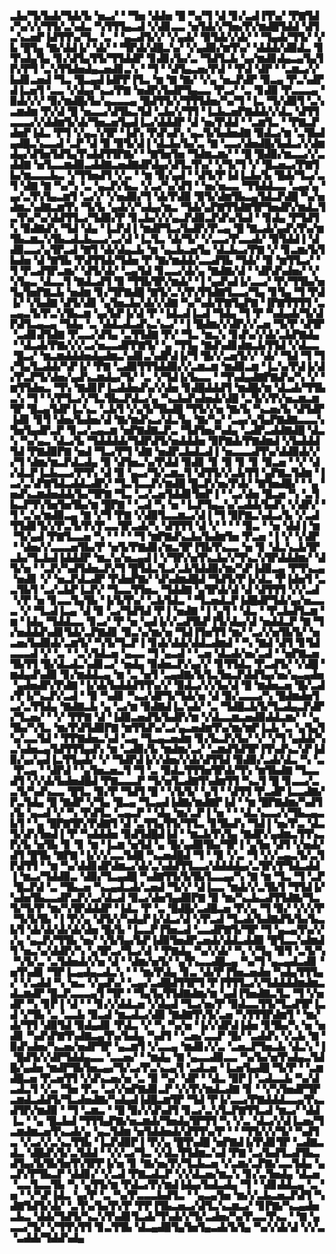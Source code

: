 ▃▙▞▜▞▙▟▞▜▟▞▙▝▅▃▞▝▝▜▅▝▟▟▅▝█▝▚▞▜▝▟▝▊▞▃▟▐▜▚▞▝▛▇▜▟▞▚▞▞▞▜▜▞▃▚▟▃▝▚▜▜▜▄▃▟▝▞▟▊▃▃▝▅▜▟▞▞▜▅▞▛▞▆▟█▜▟▟▝▟▜▃▚▃▅▛▐▟▜▜▚▞▜▃▝▃▝▝▄▃▟▜▞▞▝▞▄▟▞▝▉▜▟▞▞▟▞▝▝▜▄▟▞▜▜▞▝▞▙▝█▜▄▝▇▞▟▟▐▞▝▟▞▝▝▜▛▟▞▟█▃▚▞▝▞▄▟▉▞▆▜▚▞▝▟▟▟▞▟▉▟▃▝▊▜▚▟▄▜▄▝▊▞▟▜▄▜▜▞▜▜▟▟▛▝▊▟▊▞▙▞▃▝▜▟▜▃▙▝▄▞▆▟▊▟▄▃▄▜▄▜▛▞▛▜▝▃▚▜▜▟▅▟▄▃▅▟▊▃▚▝▝▜▝▝▟▜▄▃▅▞▛▟▝▝▛▟▝▟▛▝▝▃▆▃▞▞▙▟▊▃▅▟▝▜▃▝█▃▄▟▐▟▛▛▐▜▃▝▆▝▇▝▇▞▝▞▄▝▅▃▛▟▛▝▉▃▄▝▛▃▚▟▛▟▐▃▅▜▝▃▃▝▞▟▄▞▚▃▞▛▇▝▅▟▛▞▙▟▛▜▄▃▃▝▛▃▞▝▃▝▊▟▉▝▛▃▃▃▄▝▉▟▞▞▞▝▉▞▆▟█▞▙▞▄▃▃▃▄▝█▟▜▜▞▞▜▜▜▟▅▞▚▞▜▝▐▃▝▜▞▟▉▜▝▃▚▃▆▟▆▝▛▞▟▝█▝▅▃▃▞▟▜▙▃▜▟▝▃▙▞▞▜▜▝▐▃▙▃▅▛▇▟▟▞▞▟▃▝▟▜▜▃▃▃▞▞▟▟▆▜▞▟▞▜▅▃▅▜▄▟▐▃▞▟▟▟▛▝▟▝▅▞▛▟▟▝▝▃▆▜▃▝▝▛▇▃▛▟▅▛▐▟▃▝▛▜▝▞▄▃▚▜▛▝▐▟▚▝▛▟▚▟▚▝▄▃▜▞▙▟▅▟▇▝▉▟▃▞▆▝▃▜▙▟▄▟█▃▚▃▃▟▝▃▛▝▟▝▉▝▉▜▞▟▐▝▟▃▙▞▙▞▃▝▇▝▃▃▞▟▅▟█▞▙▟▃▞▞▟▆▟▄▞▟▜▅▜▟▜▄▜▚▟▟▜▜▛▇▞▝▝▇▜▅▜▅▝▜▟▆▃▆▞▝▝█▝█▟▉▞▆▃▃▞▞▃▟▟▇▝▅▜▃▃▆▟▉▃▟▟▇▃▅▟▇▟▛▟▄▞▟▜▃▜▚▞▝▞▜▞▜▝▞▝█▃▅▃▞▛▇▜▙▞▆▃▃▃▙▃▝▞▜▜▅▟▜▝▞▃▝▝▆▝▉▞▄▟▝▝▟▜▞▛▐▟▐▃▙▞▙▝█▟▞▜▃▞▃▜▝▟▇▝▇▝▚▞▚▝▃▝▄▃▛▞▙▃▝▞▃▞▚▞▟▜▝▝▅▞▅▃▃▝▜▜▟▟▃▃▝▃▄▞▄▝▄▞▃▜▚▜▄▃▆▜▝▃▞▞▝▞▅▟▉▞▜▝▟▞▛▟▉▝▉▜▞▟▆▜▙▃▄▜▟▃▛▟█▝▚▞▅▟▆▃▚▟▇▃▆▜▚▝▜▞▙▝▄▟▞▞▚▟▄▞▆▃▝▜▟▞▄▛▇▜▜▟▇▜▛▜▅▟▛▞▆▟▃▜▃▜▚▞▚▞▟▟▜▜▃▞▜▟▉▞▛▝▊▃▙▞▞▞▄▃▛▟▉▃▛▟▚▞▙▟▝▝▊▟▄▝▛▜▟▜▚▝▉▟▇▟▚▝▜▟▝▟▄▝▐▃▛▟▐▝▆▟▛▜▃▞▙▟▛▞▛▃▄▝█▝▇▃▟▞▄▟▚▜▚▞▆▜▙▃▆▃▚▜▙▃▟▃▙▃▃▞▃▞▟▝▐▃▜▃▝▟▞▜▞▝▞▃▃▞▛▃▃▟▞▝▉▜▟▟▐▝▟▟▉▃▃▞▄▜▛▃▟▝▇▜▝▟▞▟▄▃▙▝▆▝▄▃▙▃▅▜▄▝▟▃▙▃▞▛▇▝▞▝▊▃▆▞▙▜▙▟▅▝▟▝▇▜▙▝▛▟▜▜▟▞▜▟▅▝▛▝▇▞▆▟▟▞▃▃▟▜▙▝▜▟▞▝▉▝▆▜▜▃▞▝▜▝▛▃▟▜▛▃▆▞▝▟▜▞▟▞▝▃▄▜▟▝▊▃▃▞▟▞▄▝▇▟▇▞▟▝▝▟▛▟▚▟▅▞▝▞▚▜▄▃▝▟▃▃▜▝▇▟▃▟▜▝▉▝▜▜▙▜▛▞▆▟▞▝▐▝▄▟▚▟▐▞▃▃▞▝▛▞▜▜▙▞▅▜▄▜▅▛▇▃▙▝▅▟▆▝▊▞▜▛▇▟█▝▇▜▞▃▚▜▚▜▜▟▇▜▃▃▞▜▄▝▊▜▄▝▜▝▛▟▐▞▝▞▙▟▇▝▟▜▞▟▊▝▄▜▅▃▙▞▟▞▞▟▇▝▚▞▚▟▞▛▇▜▄▛▇▝▐▛▇▜▜▜▜▝▃▃▄▃▜▞▛▃▚▜▙▃▆▝▄▞▙▛▐▞▟▝▛▝▐▟▃▟▐▃▟▝▜▟▄▝▜▝▛▝▚▟▄▟▞▜▞▟▛▟▜▃▄▃▄▝▜▟▄▝▃▝▟▟▃▟▃▟▚▃▚▃▞▝▐▝█▟▆▞▞▟▛▞▞▃▅▝▜▞▛▝▟▜▛▝▃▟▊▟▜▟▇▝▛▃▃▞▟▜▄▝▃▜▜▟▇▝▛▞▝▜▃▝▆▃▚▝▊▟▚▞▞▟▞▃▙▛▇▟▄▝▝▟▃▟▞▛▇▞▞▞▃▞▅▃▃▟▛▛▇▜▞▝▄▝▜▜▄▝▇▟▚▟▊▟▆▃▙▜▜▟▝▞▟▃▃▝█▃▞▝▆▃▆▟▟▟▅▟▄▟▆▃▚▟▊▃▚▟▛▟▐▞▜▝█▞▞▃▅▜▞▞▝▟▞▝▜▟▝▜▝▜▞▜▄▜▃▟▟▞▚▛▐▞▝▛▇▝▃▟▉▜▜▜▟▟▉▞▞▃▆▃▆▝▆▟▉▃▆▝▐▃▚▞▛▟▐▞▟▞▛▃▛▜▞▟▅▞▄▟▚▃▆▟▄▞▜▞▝▃▝▞▜▟▐▞▙▃▃▝▝▜▚▟▄▟▇▛▇▟▚▞▚▝▞▝▆▜▜▟▅▃▝▜▚▝▇▟▊▛▐▃▟▟▅▟▚▞▞▟▅▝▊▟█▟▟▟▜▝▆▟█▞▆▝▟▃▟▞▜▜▙▃▚▝▜▝▝▞▛▜▃▞▞▜▃▜▙▃▛▟▃▞▄▝▚▃▙▟▚▟▅▟▞▟█▝▃▜▞▞▛▞▅▃▆▃▆▜▛▝█▃▄▜▟▛▐▃▚▃▝▃▙▜▝▞▄▜▞▜▙▟█▝▜▜▞▞▅▝▇▞▙▝▚▃▅▞▙▝▟▜▟▛▐▟▊▝▊▜▝▟▅▞▙▟▅▞▟▝▇▞▆▟▚▃▞▟▃▜▄▝▇▞▚▞▝▃▄▞▄▜▄▛▇▟▇▃▃▃▚▜▅▜▄▟▛▃▛▝▊▃▞▃▄▃▆▝▅▛▇▟▇▃▛▃▝▜▟▜▅▞▚▟▄▝▃▟▛▃▟▟▇▟█▝▟▃▚▝▚▞▄▃▝▟▃▞▙▝▜▟▟▟▟▞▜▟▛▟▜▞▅▟▟▟▅▝▉▛▇▟▞▛▇▟▆▟▝▞▙▟▟▟▜▟▝▛▇▟▉▛▇▝▅▟▝▜▃▞▛▜▝▟▇▝▅▟▛▃▙▟▃▟▐▝▅▃▃▃▟▜▚▞▟▟▉▟▞▞▞▜▝▟▆▞▆▃▛▟▃▟▄▝▉▝▟▜▅▃▚▞▛▟▟▝▉▟▊▝▊▝▉▝▊▝▊▝▉▃▅▝▝▞▝▟▞▟▃▛▐▃▙▃▃▞▛▜▚▝▟▝▉▝▄▃▞▜▞▃▆▃▜▝▟▜▜▞▞▃▙▜▜▝▄▛▇▃▜▟▆▝▐▃▞▃▚▛▇▜▟▃▟▟▃▟▛▞▝▜▃▜▃▃▛▞▆▟█▝█▃▛▞▅▞▛▟▞▝▇▜▅▟█▞▝▝▄▝▅▟▚▃▆▟▅▟▟▞▙▞▜▛▇▝▜▃▝▃▞▃▅▜▟▟▊▜▅▛▐▝▝▃▞▟▅▝█▃▅▝▚▝▃▜▙▃▛▜▚▜▅▜▅▜▙▞▆▝█▛▇▝▝▃▟▝▚▝▅▝▐▃▛▜▄▃▚▞▃▟▟▞▙▟▚▝▞▟▛▞▝▜▝▃▚▞▆▟▉▃▄▝▇▝▞▜▝▛▇▝▞▟▉▜▃▃▆▃▞▟▐▝▜▝▉▛▇▃▚▟▃▞▙▝▞▃▟▜▜▟▊▜▞▞▛▃▜▞▛▞▛▃▃▜▛▃▟▞▚▝▟▜▜▜▝▟▝▞▝▝▝▝▉▃▝▝▅▝▟▟▐▝▆▝▜▞▄▟▝▛▇▜▃▃▅▝▚▝▝▝▝▝▜▝▆▛▇▟▚▃▙▞▙▟▆▜▅▝▛▃▅▝▐▝▞▝▞▟▛▝▝▟▅▞▞▃▃▃▅▜▙▞▛▝▅▜▞▛▇▟▊▞▆▃▜▛▐▜▙▜▚▃▃▝▅▝▊▝▟▃▚▃▙▜▛▃▙▞▜▃▙▟▐▟▟▟▛▝▆▃▚▞▅▃▄▟▐▝▞▜▛▞▅▜▚▃▙▞▞▜▚▃▚▜▛▟▟▟▆▞▝▟▜▞▅▝▝▃▛▞▚▟▜▟▅▃▛▞▜▝█▜▟▃▜▃▞▃▙▜▟▟▉▞▆▞▚▛▐▟▉▃▄▝▛▜▚▃▄▝▅▟▊▝▞▝▅▃▛▟▃▟▛▝▛▟▅▛▇▞▝▟▚▟▆▟█▟▝▜▟▜▞▛▐▞▟▃▝▛▐▟▅▜▝▃▃▜▙▜▝▃▞▃▙▛▐▃▛▞▝▜▃▃▜▜▅▃▝▜▟▟▇▝▄▜▛▟▞▟▝▟▝▟▜▜▜▝▞▞▃▟▝▞▛▝▅▝▊▃▃▜▄▜▙▝▐▞▙▜▚▞▝▃▙▜▟▃▝▝▜▃▅▟▃▛▐▟█▟▛▜▟▞▄▞▅▃▃▃▝▞▝▜▃▟▐▃▄▝▟▝▉▝▃▞▜▟▜▟▝▛▐▝▅▟▇▝▐▝▄▜▝▝▟▃▝▝▛▃▙▟▜▃▆▝▆▝▐▟▄▝▜▟▟▃▃▝▊▃▞▝▛▝▅▝▄▟▐▞▞▃▟▜▙▛▐▜▞▟▄▞▟▝▅▟▟▃▛▝▇▝▜▞▅▟▟▟▚▟▊▜▟▞▃▛▇▟▊▝▉▃▚▞▆▞▅▝▜▟▐▜▅▜▜▝▆▞▝▃▞▞▅▜▙▜▞▝▅▃▅▞▙▟▉▟▞▃▆▜▞▝▚▜▞▜▃▛▐▝▊▟▞▟▟▞▟▟▃▟▆▟▝▝▚▝▇▟▝▟▜▝▊▜▟▃▃▃▟▝▞▝▃▝▝▃▚▜▟▃▅▝▄▃▃▝▜▝▄▃▟▝▝▃▅▝▟▃▟▞▅▞▃▟▝▝▅▛▇▃▅▜▙▜▜▝█▞▟▃▟▃▚▟▊▃▞▝▅▟▄▝▉▟▅▃▛▞▄▞▞▝▊▜▜▟▃▝▛▃▟▜▞▝▞▟█▝▆▟▄▟▚▟▉▝▊▞▆▟▟▃▄▝▆▝▃▝▅▜▝▃▄▟▇▞▙▜▃▜▅▃▛▟▟▜▄▞▅▞▄▃▄▟▅▝▄▟▅▟▛▞▛▟▇▝▐▞▟▞▙▟▟▟▜▜▚▞▞▝▉▟▃▞▞▞▙▞▟▝█▝▆▟▅▃▅▝█▞▃▟▞▛▐▞▚▃▛▞▃▟▝▝▉▝▚▟▊▝▚▃▞▟▛▜▞▜▟▞▅▝▟▝▉▞▃▃▃▞▚▝█▟▆▟▅▜▃▞▃▜▜▟▄▝▇▟▇▃▙▝▄▝▃▞▆▝▉▟▇▟▐▃▚▟▞▝▃▝▜▟█▃▙▜▞▜▃▟▄▃▛▟▛▞▜▃▅▞▝▝▞▝▛▛▇▝▟▝▐▟▉▃▅▟▜▞▙▟▛▞▆▝▞▟▃▃▆▃▅▟▉▟▟▃▆▞▝▝▄▜▙▞▚▜▃▝▆▞▛▟▜▟▉▛▇▝▆▜▜▟▚▞▃▞▄▃▅▟▆▜▚▞▆▞▆▛▐▃▙▝▃▝▄▜▄▜▚▞▃▃▜▟▝▝▛▛▇▟▅▃▚▟▝▃▄▝▜▃▄▃▅▟▆▝▊▞▙▃▛▞▙▞▝▞▝▞▜▝▄▟▟▞▚▃▚▟▅▃▄▜▟▜▜▜▄▟▚▝▆▝▃▟▉▞▙▝▆▟▆▞▃▞▝▃▆▟▜▟▜▛▐▜▚▟▚▃▚▛▐▟▉▞▄▞▄▟▐▃▜▜▄▟▞▝▞▝▜▟▛▟▐▞▞▟▅▞▞▟▞▟▜▜▟▝▉▟▉▞▃▟▞▟▃▝▚▝▃▝▛▃▄▝▝▟▛▟▝▝▄▜▅▃▅▃▜▝▜▝▃▝▉▟▃▜▜▜▅▜▛▟▞▜▚▝▆▜▙▟▇▝▜▃▃▟▜▝▞▞▟▞▙▟▅▟█▟▝▛▇▃▃▃▛▝▜▞▅▜▃▟▇▜▚▟▆▜▜▝▚▃▜▝█▝▊▃▃▞▃▃▜▞▚▟▚▃▃▝█▜▃▝▉▞▛▝▜▟▜▝█▝▝▞▙▜▞▝▄▜▝▝▟▜▜▝▛▃▟▛▐▃▃▟▇▞▛▃▜▟▄▝█▝▇▟▛▝▞▜▄▝█▃▄▝▜▃▄▟▐▟▇▞▆▟▇▛▐▟▝▝▆▝█▛▇▟▆▞▚▟▜▞▙▝▄▃▟▝▞▝▚▝▛▟▜▃▝▃▄▃▛▝▝▟▄▝▆▞▃▛▐▝▅▝▝▝▟▃▚▃▃▞▞▜▙▃▄▃▙▜▝▝▄▝█▛▇▜▛▞▛▟▇▜▝▟▝▃▜▜▄▜▜▞▜▜▃▝▊▜▙▟▚▝▜▟▐▝▅▞▛▃▝▟▃▜▞▟▚▜▅▟▐▝▛▝▚▟▟▟▅▝▉▟▜▟█▟▐▟▝▝▆▃▙▜▚▜▄▝▇▟▛▞▄▟▆▃▜▜▚▃▛▞▙▝▅▜▙▝▊▝▊▝▆▝▐▃▆▝▅▜▟▝▄▝█▞▄▟▉▜▙▞▜▛▐▝▄▜▅▝▟▜▝▞▅▟▞▟▜▝█▜▙▝▇▛▇▝▐▞▞▞▃▃▜▟█▝▚▃▅▟█▟▝▜▝▝▉▝▞▃▝▜▝▞▞▃▄▃▜▞▃▜▛▟▜▜▝▝▆▝▚▞▟▟▊▟▛▟▆▃▞▟▞▃▚▟▟▜▜▃▃▞▟▟▟▟▄▞▃▜▛▞▛▜▟▃▟▟▐▝▆▃▞▜▟▟▉▃▝▟▉▞▜▃▄▟█▝▚▟▇▜▜▞▙▜▙▜▃▃▄▞▚▝▇▝▆▝▜▃▝▜▝▃▛▝█▃▛▟▝▃▝▜▙▃▅▝▚▃▄▟▃▟▞▃▅▟▝▜▞▞▝▟▐▃▃▝▆▟▞▞▃▜▙▜▝▜▜▟▐▞▚▟▅▜▙▃▃▟▛▃▛▞▃▞▟▃▟▝▉▃▞▟▅▜▄▟▉▛▇▝▉▝▆▞▚▃▙▃▟▜▜▟▇▞▜▃▜▞▜▞▛▝▆▞▚▜▛▟▟▟▛▝▐▟▃▝▛▝▃▝█▟█▞▃▟█▃▅▝▛▞▄▝▜▝▉▞▝▞▞▞▛▝▜▞▙▜▙▝▐▝▛▞▄▝▟▜▞▞▚▟▄▛▐▞▟▃▞▟▝▞▛▃▟▝▜▃▟▞▙▟▇▟▜▞▙▞▙▃▙▜▝▟▞▟▞▟▞▟▞▟▅▝█▞▙▝▐▃▃▛▐▜▅▃▟▝▃▃▟▛▇▜▞▜▛▝▜▝▄▃▄▜▚▞▞▞▄▝▄▃▛▞▜▜▙▝▅▞▝▞▙▜▄▞▙▛▐▟▉▜▅▟▛▃▅▟▞▟▟▃▟▟▉▝█▜▃▃▚▟▆▟▜▝▅▃▚▞▟▟▛▞▚▝▄▜▛▃▞▜▃▞▟▝▝▛▇▟▄▝▚▞▞▟▞▝▚▝▞▜▄▝▉▜▝▃▜▞▚▝▚▜▞▃▝▃▜▟▅▟▞▞▅▝▟▝▝▟▆▞▅▜▞▝▄▜▚▃▃▟█▃▄▝▚▞▜▝▄▃▄▟▃▟▊▝▅▜▚▟▊▝▜▛▐▃▄▟▄▃▟▃▚▝▝▝▆▞▛▟▄▝▊▃▝▟▞▛▐▜▅▃▅▟▅▝▚▟▄▜▜▜▄▞▝▞▃▟▟▝▚▝▅▃▝▞▄▟▚▞▝▃▄▞▃▟█▟▜▜▛▜▝▛▐▜▜▜▃▞▞▜▟▟▟▟▆▟▆▃▟▃▆▟▛▝█▃▛▃▃▃▄▜▝▜▛▝▝▜▄▜▄▜▜▟▇▟▆▞▆▝▄▟▐▜▅▟▇▃▜▃▝▜▝▞▅▟▛▝▚▝▊▛▐▝▟▝▝▝▊▞▞▟▟▃▅▝▞▟▄▟▝▜▃▞▅▞▛▝▉▟▃▃▜▜▞▜▃▟▜▛▐▃▟▝▞▜▙▝▃▝▃▃▙▝▉▃▟▝▆▃▟▃▞▟▉▝▇▟▇▜▚▜▞▃▅▝▚▜▜▜▛▟▆▜▝▝▆▞▟▞▜▜▝▟▉▜▟▝▉▟▄▟▊▝▛▟▃▝▞▝▚▝▚▞▅▝▐▞▞▟▛▟▐▟▅▝▊▜▙▞▚▝▅▝▅▟▊▝▚▟▚▛▇▜▚▟▇▃▄▜▚▞▙▟▄▝▚▟▜▝▝▃▅▞▃▃▛▝█▞▝▃▟▟▚▝▞▃▙▝▇▝▉▟▚▟▅▞▚▃▅▞▅▟▛▜▛▝▄▃▆▜▝▞▃▃▄▝▆▟▊▞▞▃▝▃▅▃▛▜▅▃▙▝▟▃▚▝▐▝█▟▜▞▞▟▛▜▟▟▄▃▃▝▃▃▅▞▝▝▆▟▄▝▇▝▄▃▃▟▉▃▃▝▚▞▙▞▅▜▚▟▄▃▜▟█▞▄▟▅▝▆▟▛▜▙▜▅▃▄▞▜▞▃▞▛▃▚▃▄▜▝▃▟▃▅▝▐▃▅▜▄▟█▝▜▞▛▝▝▃▆▟█▃▅▝▛▃▅▜▜▝▞▟▚▃▅▞▅▝▃▝▉▝▚▞▝▟▛▝▝▟▃▝▉▛▐▝▃▟▃▃▙▝▚▞▟▃▟▃▜▝▞▃▝▜▅▝▛▃▝▃▞▞▅▛▇▟▊▃▛▝▞▞▛▞▆▟▃▟▇▝▊▝▝▞▚▜▅▟▛▜▛▃▆▟▃▟▟▜▞▜▃▟▅▟▇▞▚▟▄▟▐▟█▃▆▜▛▝▜▟▝▛▐▞▃▃▞▛▇▟▟▟▃▃▄▜▚▃▟▜▛▞▆▟▉▝▝▜▝▃▆▃▝▝█▝▉▞▞▟▚▟▜▝▊▃▞▃▚▜▃▛▇▜▜▃▟▝▆▃▞▝▟▟▐▃▝▝▄▝█▃▙▟▝▜▜▜▄▛▇▞▅▃▆▟▞▜▅▟▄▜▛▜▜▝▚▝▞▃▝▟▃▞▞▟▐▃▅▞▜▃▆▟▆▃▅▜▚▃▟▞▄▝▄▃▜▟▆▝▅▜▟▟▅▟▞▟▜▜▚▞▛▝▝▝▜▜▞▞▞▜▞▝▚▟▜▃▝▞▃▞▞▃▚▃▜▜▙▝▐▃▛▟▉▛▐▝▛▞▄▝█▜▚▟█▝▅▛▇▟▐▞▛▟▊▜▛▝▃▟▇▃▟▃▝▟█▟▚▜▞▃▜▟▟▝▝▞▞▃▞▜▃▝▞▟▃▜▜▟▆▃▚▟▝▛▇▝▃▞▙▟▜▃▟▜▙▃▟▜▄▞▙▜▙▜▅▜▚▜▛▛▐▞▅▝▊▝▇▞▅▞▛▞▜▃▙▃▅▝▞▃▆▞▃▛▇▞▃▃▜▟▄▝▄▃▛▞▛▜▙▃▛▝▟▟▊▞▝▞▃▟▝▛▇▃▟▃▛▝▞▞▟▃▅▞▆▃▚▝▊▞▃▜▅▟▄▝▟▃▅▝▃▃▜▃▃▜▙▝▚▝▄▜▜▞▆▝▛▟▃▞▛▞▆▟▐▟▄▞▙▟▃▟▄▝▜▝▝▟▊▟▟▃▄▝▃▝▅▝▝▞▚▛▐▟▃▝▄▞▛▝▃▝▚▞▛▃▃▃▙▟▜▃▝▝▄▃▄▜▅▝▆▞▞▃▙▃▅▃▛▟▜▝▚▟▇▜▟▜▞▟▞▝▃▜▚▞▙▞▛▞▛▝▛▛▐▜▙▃▅▃▞▟▜▃▚▃▆▃▞▝▊▛▇▞▚▃▄▟▅▃▙▃▝▟▟▞▜▟▜▞▚▃▚▜▚▟▊▜▃▟▞▜▚▟▞▞▜▞▃▟▅▞▚▞▛▃▃▜▚▃▝▝▇▝▄▃▃▞▜▞▝▞▜▜▚▜▜▝▊▃▜▜▙▝▟▃▄▟▉▜▄▜▅▜▄▃▟▞▙▜▄▝▚▞▞▟▞▟▝▞▞▃▝▃▟▟▞▜▟▟▚▟▄

